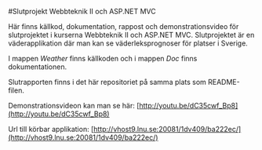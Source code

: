 ﻿#Slutprojekt Webbteknik II och ASP.NET MVC

Här finns källkod, dokumentation, rappost och demonstrationsvideo för 
slutprojektet i kurserna Webbteknik II och ASP.NET MVC. Slutprojektet är 
en väderapplikation där man kan se väderleksprognoser för platser i Sverige.

I mappen *Weather* finns källkoden och i mappen *Doc* finns dokumentationen.

Slutrapporten finns i det här repositoriet på samma plats som README-filen.

Demonstrationsvideon kan man se här: [http://youtu.be/dC35cwf_Bp8](http://youtu.be/dC35cwf_Bp8)

Url till körbar applikation: [http://vhost9.lnu.se:20081/1dv409/ba222ec/](http://vhost9.lnu.se:20081/1dv409/ba222ec/)